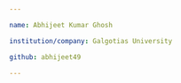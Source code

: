 ```yaml
---

name: Abhijeet Kumar Ghosh

institution/company: Galgotias University

github: abhijeet49

---
```

